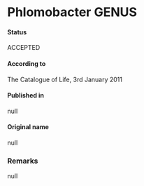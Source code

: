 # Phlomobacter GENUS

#### Status
ACCEPTED

#### According to
The Catalogue of Life, 3rd January 2011

#### Published in
null

#### Original name
null

### Remarks
null